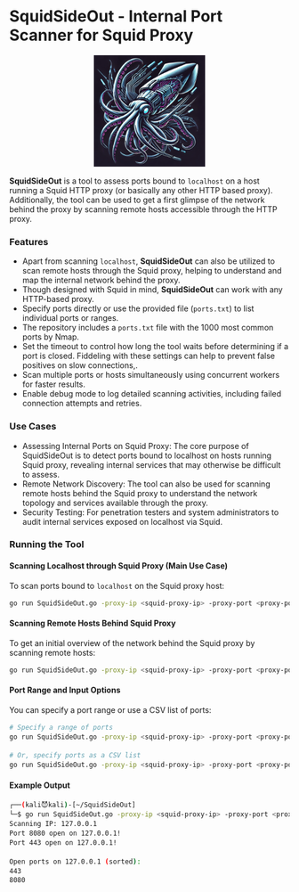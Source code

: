# SquidSideOut - Internal Port Scanner for Squid Proxy

<p align="center">
  <img src="/img/squidsideout.webp" width="200">
</p>

**SquidSideOut** is a tool to assess ports bound to `localhost` on a host running a Squid HTTP proxy (or basically any other HTTP based proxy). Additionally, the tool can be used to get a first glimpse of the network behind the proxy by scanning remote hosts accessible through the HTTP proxy.

###  Features

- Apart from scanning `localhost`, **SquidSideOut** can also be utilized to scan remote hosts through the Squid proxy, helping to understand and map the internal network behind the proxy.
- Though designed with Squid in mind, **SquidSideOut** can work with any HTTP-based proxy.
- Specify ports directly or use the provided file (`ports.txt`) to list individual ports or ranges.
-  The repository includes a `ports.txt` file with the 1000 most common ports by Nmap.
- Set the timeout to control how long the tool waits before determining if a port is closed. Fiddeling with these settings can help to prevent false positives on slow connections,.
- Scan multiple ports or hosts simultaneously using concurrent workers for faster results.
- Enable debug mode to log detailed scanning activities, including failed connection attempts and retries.

### Use Cases
- Assessing Internal Ports on Squid Proxy: The core purpose of SquidSideOut is to detect ports bound to localhost on hosts running Squid proxy, revealing internal services that may otherwise be difficult to assess.
- Remote Network Discovery: The tool can also be used for scanning remote hosts behind the Squid proxy to understand the network topology and services available through the proxy.
- Security Testing: For penetration testers and system administrators to audit internal services exposed on localhost via Squid.

### Running the Tool

#### Scanning Localhost through Squid Proxy (Main Use Case)

To scan ports bound to `localhost` on the Squid proxy host:

```sh
go run SquidSideOut.go -proxy-ip <squid-proxy-ip> -proxy-port <proxy-port>
```
#### Scanning Remote Hosts Behind Squid Proxy

To get an initial overview of the network behind the Squid proxy by scanning remote hosts:

```sh
go run SquidSideOut.go -proxy-ip <squid-proxy-ip> -proxy-port <proxy-port> -ip <target-ip/cidr>
```

#### Port Range and Input Options
You can specify a port range or use a CSV list of ports:

```sh
# Specify a range of ports
go run SquidSideOut.go -proxy-ip <squid-proxy-ip> -proxy-port <proxy-port> -ports 80-8080

# Or, specify ports as a CSV list
go run SquidSideOut.go -proxy-ip <squid-proxy-ip> -proxy-port <proxy-port> -ports 22,80,443

```

#### Example Output

```sh
┌──(kali😈kali)-[~/SquidSideOut]
└─$ go run SquidSideOut.go -proxy-ip <squid-proxy-ip> -proxy-port <proxy-port> -debug
Scanning IP: 127.0.0.1
Port 8080 open on 127.0.0.1!
Port 443 open on 127.0.0.1!

Open ports on 127.0.0.1 (sorted):
443
8080
```

